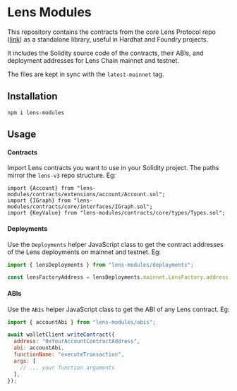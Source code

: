 # Lens Modules

This repository contains the contracts from the core Lens Protocol repo ([link](https://github.com/lens-protocol/lens-v3/tree/latest-mainnet)) as a standalone library, useful in Hardhat and Foundry projects.

It includes the Solidity source code of the contracts, their ABIs, and deployment addresses for Lens Chain mainnet and testnet.

The files are kept in sync with the `latest-mainnet` tag.

## Installation

```
npm i lens-modules
```

## Usage

#### Contracts

Import Lens contracts you want to use in your Solidity project. The paths mirror the `lens-v3` repo structure. Eg:

```solidity
import {Account} from "lens-modules/contracts/extensions/account/Account.sol";
import {IGraph} from "lens-modules/contracts/core/interfaces/IGraph.sol";
import {KeyValue} from "lens-modules/contracts/core/types/Types.sol";
```

#### Deployments

Use the `Deployments` helper JavaScript class to get the contract addresses of the Lens deployments on mainnet and testnet. Eg:

```javascript
import { lensDeployments } from "lens-modules/deployments";

const lensFactoryAddress = lensDeployments.mainnet.LensFactory.address;
```

#### ABIs

Use the `ABIs` helper JavaScript class to get the ABI of any Lens contract. Eg:

```javascript
import { accountAbi } from "lens-modules/abis";

await walletClient.writeContract({
  address: "0xYourAccountContractAddress",
  abi: accountAbi,
  functionName: "executeTransaction",
  args: [
    // ... your function arguments
  ],
});
```